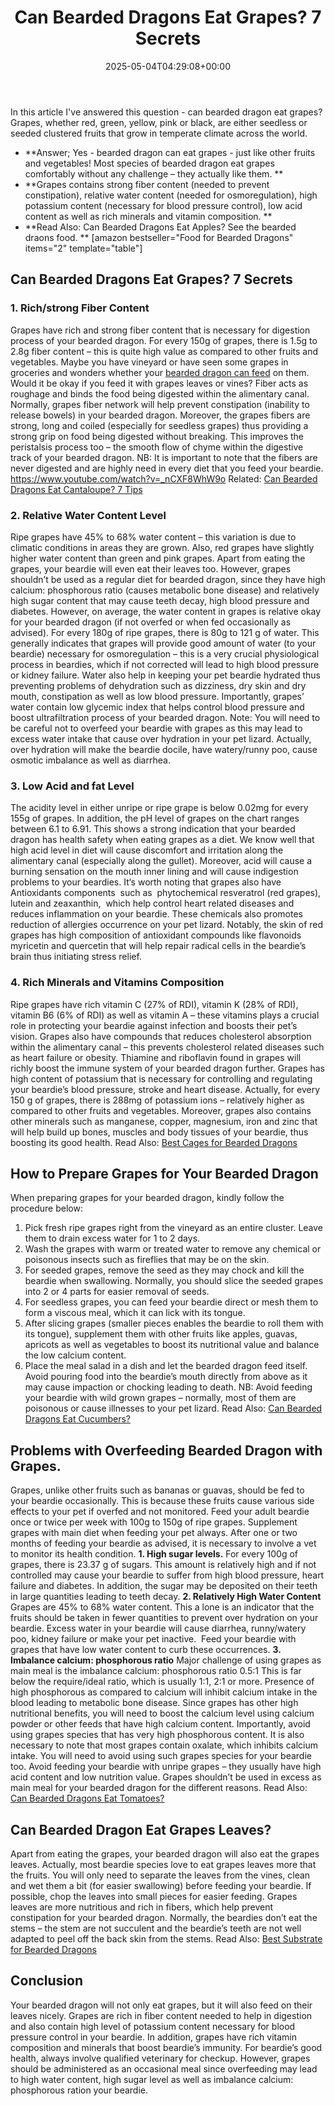 ﻿---
layout: post
title: Can Bearded Dragons Eat Grapes? 7 Secrets
date: '2025-05-04T04:29:08+00:00'
categories:
- Guide
- Lizard
tags: []
slug: /can-bearded-dragons-eat-grapes/
lastmod: 2025-05-07T12:21:26+03:00
---

In this article I've answered this question - can bearded dragon eat grapes? Grapes, whether red, green, yellow, pink or black, are either seedless or seeded clustered fruits that grow in temperate climate across the world.
- **Answer; Yes - bearded dragon can eat grapes - just like other fruits and vegetables! Most species of bearded dragon eat grapes comfortably without any challenge – they actually like them. **
- **Grapes contains strong fiber content (needed to prevent constipation), relative water content (needed for osmoregulation), high potassium content (necessary for blood pressure control), low acid content as well as rich minerals and vitamin composition. **
- **Read Also: Can Bearded Dragons Eat Apples? See the bearded draons food. **
[amazon bestseller="Food for Bearded Dragons" items="2" template="table"]
## Can Bearded Dragons Eat Grapes? 7 Secrets
### 1. Rich/strong Fiber Content
Grapes have rich and strong fiber content that is necessary for digestion process of your bearded dragon. For every 150g of grapes, there is 1.5g to 2.8g fiber content – this is quite high value as compared to other fruits and vegetables.
Maybe you have vineyard or have seen some grapes in groceries and wonders whether your
[bearded dragon can feed](https://vcahospitals.com/know-your-pet/bearded-dragons-feeding)
on them. Would it be okay if you feed it with grapes leaves or vines?
Fiber acts as roughage and binds the food being digested within the alimentary canal. Normally, grapes fiber network will help prevent constipation (inability to release bowels) in your bearded dragon.
Moreover, the grapes fibers are strong, long and coiled (especially for seedless grapes) thus providing a strong grip on food being digested without breaking. This improves the peristalsis process too – the smooth flow of chyme within the digestive track of your bearded dragon.
NB: It is important to note that the fibers are never digested and are highly need in every diet that you feed your beardie.
https://www.youtube.com/watch?v=_nCXF8WhW9o
Related:
[Can Bearded Dragons Eat Cantaloupe? 7 Tips](https://pestpolicy.com/can-bearded-dragons-eat-cantaloupe/)
### 2. Relative Water Content Level
Ripe grapes have 45% to 68% water content – this variation is due to climatic conditions in areas they are grown. Also, red grapes have slightly higher water content than green and pink grapes.
Apart from eating the grapes, your beardie will even eat their leaves too. However, grapes shouldn’t be used as a regular diet for bearded dragon, since they have high calcium: phosphorous ratio (causes metabolic bone disease) and relatively high sugar content that may cause teeth decay, high blood pressure and diabetes.
However, on average, the water content in grapes is relative okay for your bearded dragon (if not overfed or when fed occasionally as advised).
For every 180g of ripe grapes, there is 80g to 121 g of water. This generally indicates that grapes will provide good amount of water (to your beardie) necessary for osmoregulation – this is a very crucial physiological process in beardies, which if not corrected will lead to high blood pressure or kidney failure.
Water also help in keeping your pet beardie hydrated thus preventing problems of dehydration such as dizziness, dry skin and dry mouth, constipation as well as low blood pressure.
Importantly, grapes’ water contain low glycemic index that helps control blood pressure and boost ultrafiltration process of your bearded dragon.
Note: You will need to be careful not to overfeed your beardie with grapes as this may lead to excess water intake that cause over hydration in your pet lizard. Actually, over hydration will make the beardie docile, have watery/runny poo, cause osmotic imbalance as well as diarrhea.
### 3. Low Acid and fat Level
The acidity level in either unripe or ripe grape is below 0.02mg for every 155g of grapes. In addition, the pH level of grapes on the chart ranges between 6.1 to 6.91.
This shows a strong indication that your bearded dragon has health safety when eating grapes as a diet.
We know well that high acid level in diet will cause discomfort and irritation along the alimentary canal (especially along the gullet). Moreover, acid will cause a burning sensation on the mouth inner lining and will cause indigestion problems to your beardies.
It‘s worth noting that grapes also have Antioxidants components  such as  phytochemical resveratrol (red grapes), lutein and zeaxanthin,  which help control heart related diseases and reduces inflammation on your beardie. These chemicals also promotes reduction of allergies occurrence on your pet lizard.
Notably, the skin of red grapes has high composition of antioxidant compounds like flavonoids myricetin and quercetin that will help repair radical cells in the beardie’s brain thus initiating stress relief.
### 4. Rich Minerals and Vitamins Composition
Ripe grapes have rich vitamin C (27% of RDI), vitamin K (28% of RDI), vitamin B6 (6% of RDI) as well as vitamin A – these vitamins plays a crucial role in protecting your beardie against infection and boosts their pet’s vision.
Grapes also have compounds that reduces cholesterol absorption within the alimentary canal – this prevents cholesterol related diseases such as heart failure or obesity.
Thiamine and riboflavin found in grapes will richly boost the immune system of your bearded dragon further.
Grapes has high content of potassium that is necessary for controlling and regulating your beardie’s blood pressure, stroke and heart disease. Actually, for every 150 g of grapes, there is 288mg of potassium ions – relatively higher as compared to other fruits and vegetables.
Moreover, grapes also contains other minerals such as manganese, copper, magnesium, iron and zinc that will help build up bones, muscles and body tissues of your beardie, thus boosting its good health.
Read Also:
[Best Cages for Bearded Dragons](https://pestpolicy.com/best-cages-for-bearded-dragons/)
## How to Prepare Grapes for Your Bearded Dragon
When preparing grapes for your bearded dragon, kindly follow the procedure below:
1. Pick fresh ripe grapes right from the vineyard as an entire cluster. Leave them to drain excess water for 1 to 2 days.
2. Wash the grapes with warm or treated water to remove any chemical or poisonous insects such as fireflies that may be on the skin.
3. For seeded grapes, remove the seed as they may chock and kill the beardie when swallowing. Normally, you should slice the seeded grapes into 2 or 4 parts for easier removal of seeds.
4. For seedless grapes, you can feed your beardie direct or mesh them to form a viscous meal, which it can lick with its tongue.
5. After slicing grapes (smaller pieces enables the beardie to roll them with its tongue), supplement them with other fruits like apples, guavas, apricots as well as vegetables to boost its nutritional value and balance the low calcium content.
6. Place the meal salad in a dish and let the bearded dragon feed itself. Avoid pouring food into the beardie’s mouth directly from above as it may cause impaction or chocking leading to death.
NB: Avoid feeding your beardie with wild grown grapes – normally, most of them are poisonous or cause illnesses to your pet lizard. Read Also:
[Can Bearded Dragons Eat Cucumbers?](https://pestpolicy.com/can-bearded-dragons-eat-cucumbers/)
## Problems with Overfeeding Bearded Dragon with Grapes.
Grapes, unlike other fruits such as bananas or guavas, should be fed to your beardie occasionally. This is because these fruits cause various side effects to your pet if overfed and not monitored.
Feed your adult beardie once or twice per week with 100g to 150g of ripe grapes. Supplement grapes with main diet when feeding your pet always. After one or two months of feeding your beardie as advised, it is necessary to involve a vet to monitor its health condition.
**1. High sugar levels.**
For every 100g of grapes, there is 23.37 g of sugars. This amount is relatively high and if not controlled may cause your beardie to suffer from high blood pressure, heart failure and diabetes. In addition, the sugar may be deposited on their teeth in large quantities leading to teeth decay.
**2. Relatively High Water Content**
Grapes are 45% to 68% water content. This a lone is an indicator that the fruits should be taken in fewer quantities to prevent over hydration on your beardie. Excess water in your beardie will cause diarrhea, runny/watery poo, kidney failure or make your pet inactive.  Feed your beardie with grapes that have low water content to curb these occurrences.
**3. Imbalance calcium: phosphorous ratio**
Major challenge of using grapes as main meal is the imbalance calcium: phosphorous ratio 0.5:1 This is far below the require/ideal ratio, which is usually 1:1, 2:1 or more.
Presence of high phosphorous as compared to calcium will inhibit calcium intake in the blood leading to metabolic bone disease. Since grapes has other high nutritional benefits, you will need to boost the calcium level using calcium powder or other feeds that have high calcium content.
Importantly, avoid using grapes species that has very high phosphorous content. It is also necessary to note that most grapes contain oxalate, which inhibits calcium intake. You will need to avoid using such grapes species for your beardie too.
Avoid feeding your beardie with unripe grapes – they usually have high acid content and low nutrition value. Grapes shouldn’t be used in excess as main meal for your bearded dragon for the different reasons.
Read Also:
[Can Bearded Dragons Eat Tomatoes?](https://pestpolicy.com/can-bearded-dragons-eat-tomatoes/)
## Can Bearded Dragon Eat Grapes Leaves?
Apart from eating the grapes, your bearded dragon will also eat the grapes leaves. Actually, most beardie species love to eat grapes leaves more that the fruits.
You will only need to separate the leaves from the vines, clean and wet them a bit (for easier swallowing) before feeding your beardie. If possible, chop the leaves into small pieces for easier feeding.
Grapes leaves are more nutritious and rich in fibers, which help prevent constipation for your bearded dragon. Normally, the beardies don’t eat the stems – the stem are not succulent and the beardie’s teeth are not well adapted to peel off the back skin from the stems.
Read Also:
[Best Substrate for Bearded Dragons](https://pestpolicy.com/best-substrate-for-bearded-dragons/)
## Conclusion
Your bearded dragon will not only eat grapes, but it will also feed on their leaves nicely. Grapes are rich in fiber content needed to help in digestion and also contain high level of potassium content necessary for blood pressure control in your beardie.
In addition, grapes have rich vitamin composition and minerals that boost beardie’s immunity. For beardie’s good health, always involve qualified veterinary for checkup.
However, grapes should be administered as an occasional meal since overfeeding may lead to high water content, high sugar level as well as imbalance calcium: phosphorous ration your beardie.